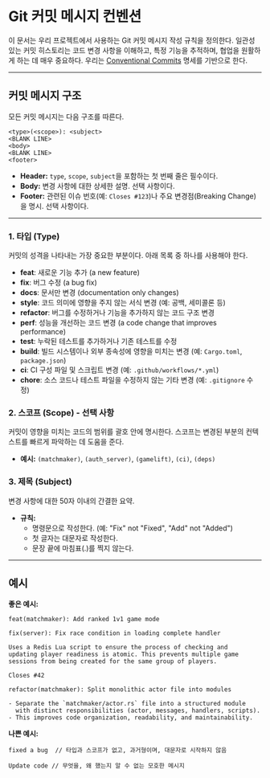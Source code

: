 # Git 커밋 메시지 컨벤션

이 문서는 우리 프로젝트에서 사용하는 Git 커밋 메시지 작성 규칙을 정의한다. 일관성 있는 커밋 히스토리는 코드 변경 사항을 이해하고, 특정 기능을 추적하며, 협업을 원활하게 하는 데 매우 중요하다. 우리는 [Conventional Commits](https://www.conventionalcommits.org/) 명세를 기반으로 한다.

---

## 커밋 메시지 구조

모든 커밋 메시지는 다음 구조를 따른다.

```
<type>(<scope>): <subject>
<BLANK LINE>
<body>
<BLANK LINE>
<footer>
```

-   **Header:** `type`, `scope`, `subject`을 포함하는 첫 번째 줄은 필수이다.
-   **Body:** 변경 사항에 대한 상세한 설명. 선택 사항이다.
-   **Footer:** 관련된 이슈 번호(예: `Closes #123`)나 주요 변경점(Breaking Change)을 명시. 선택 사항이다.

---

### 1. 타입 (Type)

커밋의 성격을 나타내는 가장 중요한 부분이다. 아래 목록 중 하나를 사용해야 한다.

-   **feat**: 새로운 기능 추가 (a new feature)
-   **fix**: 버그 수정 (a bug fix)
-   **docs**: 문서만 변경 (documentation only changes)
-   **style**: 코드 의미에 영향을 주지 않는 서식 변경 (예: 공백, 세미콜론 등)
-   **refactor**: 버그를 수정하거나 기능을 추가하지 않는 코드 구조 변경
-   **perf**: 성능을 개선하는 코드 변경 (a code change that improves performance)
-   **test**: 누락된 테스트를 추가하거나 기존 테스트를 수정
-   **build**: 빌드 시스템이나 외부 종속성에 영향을 미치는 변경 (예: `Cargo.toml`, `package.json`)
-   **ci**: CI 구성 파일 및 스크립트 변경 (예: `.github/workflows/*.yml`)
-   **chore**: 소스 코드나 테스트 파일을 수정하지 않는 기타 변경 (예: `.gitignore` 수정)

### 2. 스코프 (Scope) - 선택 사항

커밋이 영향을 미치는 코드의 범위를 괄호 안에 명시한다. 스코프는 변경된 부분의 컨텍스트를 빠르게 파악하는 데 도움을 준다.

-   **예시:** `(matchmaker)`, `(auth_server)`, `(gamelift)`, `(ci)`, `(deps)`

### 3. 제목 (Subject)

변경 사항에 대한 50자 이내의 간결한 요약.

-   **규칙:**
    -   명령문으로 작성한다. (예: "Fix" not "Fixed", "Add" not "Added")
    -   첫 글자는 대문자로 작성한다.
    -   문장 끝에 마침표(.)를 찍지 않는다.

---

## 예시

**좋은 예시:**

```
feat(matchmaker): Add ranked 1v1 game mode
```

```
fix(server): Fix race condition in loading complete handler

Uses a Redis Lua script to ensure the process of checking and
updating player readiness is atomic. This prevents multiple game
sessions from being created for the same group of players.

Closes #42
```

```
refactor(matchmaker): Split monolithic actor file into modules

- Separate the `matchmaker/actor.rs` file into a structured module
  with distinct responsibilities (actor, messages, handlers, scripts).
- This improves code organization, readability, and maintainability.
```

**나쁜 예시:**

```
fixed a bug  // 타입과 스코프가 없고, 과거형이며, 대문자로 시작하지 않음
```

```
Update code // 무엇을, 왜 했는지 알 수 없는 모호한 메시지
```
